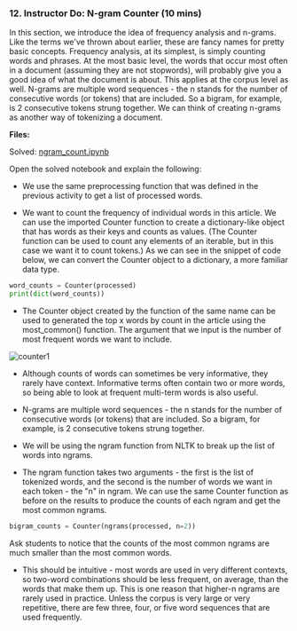### 12. Instructor Do: N-gram Counter (10 mins)

In this section, we introduce the idea of frequency analysis and n-grams. Like the terms we've thrown about earlier, these are fancy names for pretty basic concepts. Frequency analysis, at its simplest, is simply counting words and phrases. At the most basic level, the words that occur most often in a document (assuming they are not stopwords), will probably give you a good idea of what the document is about. This applies at the corpus level as well. N-grams are multiple word sequences - the n stands for the number of consecutive words (or tokens) that are included. So a bigram, for example, is 2 consecutive tokens strung together. We can think of creating n-grams as another way of tokenizing a document. 

**Files:**

Solved: [ngram_count.ipynb](\Activities\07-Ins_Ngram_Count\Solved\ngram_count.ipynb)

Open the solved notebook and explain the following:

* We use the same preprocessing function that was defined in the previous activity to get a list of processed words. 

* We want to count the frequency of individual words in this article. We can use the imported Counter function to create a dictionary-like object that has words as their keys and counts as values. (The Counter function can be used to count any elements of an iterable, but in this case we want it to count tokens.) As we can see in the snippet of code below, we can convert the Counter object to a dictionary, a more familiar data type. 

```python 
word_counts = Counter(processed)
print(dict(word_counts))
```

* The Counter object created by the function of the same name can be used to generated the top x words by count in the article using the most_common() function. The argument that we input is the number of most frequent words we want to include. 

![counter1](Images/counter1.PNG)

* Although counts of words can sometimes be very informative, they rarely have context. Informative terms often contain two or more words, so being able to look at frequent multi-term words is also useful. 

* N-grams are multiple word sequences - the n stands for the number of consecutive words (or tokens) that are included. So a bigram, for example, is 2 consecutive tokens strung together. 

* We will be using the ngram function from NLTK to break up the list of words into ngrams.

* The ngram function takes two arguments - the first is the list of tokenized words, and the second is the number of words we want in each token - the "n" in ngram. We can use the same Counter function as before on the results to produce the counts of each ngram and get the most common ngrams. 

```python
bigram_counts = Counter(ngrams(processed, n=2))
```

Ask students to notice that the counts of the most common ngrams are much smaller than the most common words. 

* This should be intuitive - most words are used in very different contexts, so two-word combinations should be less frequent, on average, than the words that make them up. This is one reason that higher-n ngrams are rarely used in practice. Unless the corpus is very large or very repetitive, there are few three, four, or five word sequences that are used frequently. 